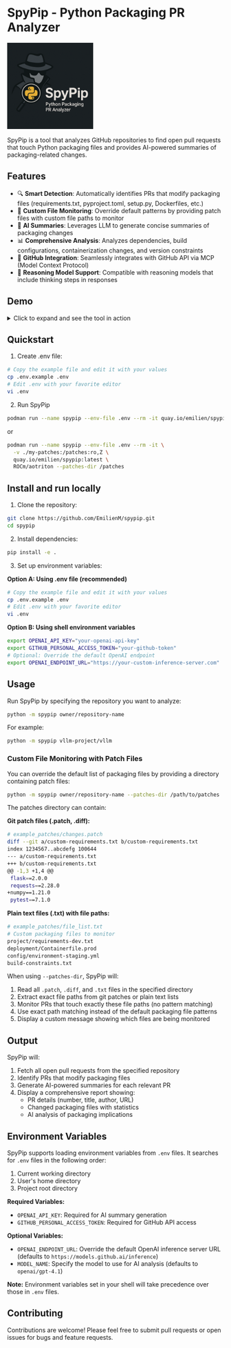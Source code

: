 # SpyPip - Python Packaging PR Analyzer

<img src="logo.png" alt="SpyPip Logo" width="200">

SpyPip is a tool that analyzes GitHub repositories to find open pull requests that touch Python packaging files and provides AI-powered summaries of packaging-related changes.

## Features

- 🔍 **Smart Detection**: Automatically identifies PRs that modify packaging files (requirements.txt, pyproject.toml, setup.py, Dockerfiles, etc.)
- 🎯 **Custom File Monitoring**: Override default patterns by providing patch files with custom file paths to monitor
- 🤖 **AI Summaries**: Leverages LLM to generate concise summaries of packaging changes
- 📊 **Comprehensive Analysis**: Analyzes dependencies, build configurations, containerization changes, and version constraints
- 🔗 **GitHub Integration**: Seamlessly integrates with GitHub API via MCP (Model Context Protocol)
- 🧠 **Reasoning Model Support**: Compatible with reasoning models that include thinking steps in responses


## Demo

<details>
    <summary>Click to expand and see the tool in action</summary>
    ```bash
    podman run --name spypip --env-file .env --rm -it localhost/spypip:latest pytorch/pytorch --from-tag v2.6.0 --to-tag v2.7.0
    Starting analysis of pytorch/pytorch
    Comparing commits from v2.6.0 to v2.7.0
    Fetching commits between v2.6.0 and v2.7.0 for pytorch/pytorch...
    GitHub MCP Server running on stdio
    Found 100 commits between v2.6.0 and v2.7.0
    Analyzing commit 13417947: Gracefully handle optree less than minimum version, part 2 (#151323)
    Analyzing commit 61f9b50e: [ROCm] Fix TORCH_CHECK for hdim 512 support added in AOTriton 0.9b (#148967)
    [snip]
    Analyzing commit 971606be: Add a stable TORCH_LIBRARY to C shim (#148124)
    Found 3 commits with packaging changes
    Generating AI summary for commit b766c020...
    Generating AI summary for commit 64ca70f8...
    Generating AI summary for commit 971606be...
    
    ================================================================================
    PYTHON PACKAGING VERSION ANALYSIS RESULTS
    ================================================================================
    Using default packaging file patterns (19 patterns)
    ----------------------------------------
    
    1. Commit b766c020: [Cherry-pick] Make PyTorch buildable with cmake-4 (#150460)
       Author: Nikita Shulga
       Date: 2025-04-02T02:37:52Z
       URL: https://github.com/pytorch/pytorch/commit/b766c0200a9d34c76a7c74cec5b78311f5cb8ae7
       Files changed (1):
         - requirements.txt (modified) +1/-1
    
       AI Summary:
       Looking at the packaging files changed, only requirements.txt was modified. The patch preview shows that the line for cmake was changed from "cmake==3.31.6  # Temp pin until we support 4.0.0?" to just "cmake". So, the version constraint is being removed.
    
    First, I should note that this is a dependency change. The cmake package is being updated, but not to a specific version. Instead, the version is being unpinned. Previously, it was pinned to 3.31.6, which was a temporary measure until support for cmake 4.0.0 was ready. Now, by removing the version constraint, the project will use the latest available version of cmake, which is likely 4.0.0 or higher.
    
    Next, I should consider the implications of this change. Unpinning a dependency can have both positive and negative effects. On the positive side, it allows the project to take advantage of newer features and bug fixes in cmake 4.x, which might be necessary for certain build configurations or improvements in PyTorch. This could make the build process more compatible with newer systems or environments that have cmake 4 installed.
    
    However, there are potential risks. If the project wasn't fully tested with cmake 4, there might be breaking changes or compatibility issues. This could lead to build failures or unexpected behavior in the future. It's also possible that some downstream dependencies or tools used in the build process might not be compatible with cmake 4 yet, which could introduce new bugs or vulnerabilities.
    
    Another consideration is the build configuration. Since the commit is about making PyTorch buildable with cmake-4, it's likely that other parts of the build process were updated to handle the new cmake version. This might include changes in CMakeLists.txt or other build scripts to ensure compatibility. However, since the packaging files only show a change in requirements.txt
    ----------------------------------------
    
    2. Commit 64ca70f8: Pin cmake==3.31.6 (#150193)
       Author: pytorchbot
       Date: 2025-03-28T16:09:29Z
       URL: https://github.com/pytorch/pytorch/commit/64ca70f83c62f1e2430634da42fbe2415c3766ce
       Files changed (1):
         - requirements.txt (modified) +1/-1
    
       AI Summary:
       The commit pins the cmake
    ----------------------------------------
    
    3. Commit 971606be: Add a stable TORCH_LIBRARY to C shim (#148124)
       Author: Jane Xu
       Date: 2025-03-11T14:44:21Z
       URL: https://github.com/pytorch/pytorch/commit/971606befac4f5638ec039c53ea2f78da44d0030
       Files changed (2):
         - setup.py (modified) +1/-0
         - test/cpp_extensions/libtorch_agnostic_extension/setup.py (added) +67/-0
    
       AI Summary:
       Looking at the packaging files changed, there are two files involved: setup.py and test/cpp_extensions/libtorch_agnostic_extension/setup.py. 
    
    First, setup.py is modified. The patch shows that a new include directory "include/torch/csrc/stable/*.h" is added. This means that the build process will now include headers from this new directory. Including new headers could indicate that there are new C++ extensions or APIs being exposed, which might require corresponding changes in the build setup.
    
    Next, a new file test/cpp_extensions/libtorch_agnostic_extension/setup.py is added. This file contains a setup script that uses setuptools and the torch.utils.cpp_extension module. It defines a custom clean command that removes build artifacts. The presence of this setup.py suggests that a new C++ extension module is being created or tested. This module is likely part of the PyTorch C++ API, allowing users to integrate PyTorch with C++ code more seamlessly.
    
    In terms of dependencies, I don't see any changes in files like requirements.txt or pyproject.toml, so it doesn't look like any Python packages are being added or removed. However, the addition of a new C++ extension might depend on specific compiler versions or build tools, which could affect the build configuration. The use of setuptools and CppExtension indicates that the build process is leveraging existing PyTorch build infrastructure, so it's probably compatible with the current setup.
    
    For containerization, there's no mention of Dockerfiles or similar files being changed, so I don't think this commit affects container builds directly. However, if the new C++ extension is included in the final package, it might require additional libraries or dependencies at runtime, which could impact the container's size or required base images.
    
    Version constraints aren't modified in the packaging files, so this change doesn't seem to affect how dependencies are resolved. The focus here is more on adding new build artifacts rather than changing how dependencies are managed.
    ----------------------------------------
    INFO[0094] shutting down server...
    ```
</details>

## Quickstart

1. Create .env file:

```bash
# Copy the example file and edit it with your values
cp .env.example .env
# Edit .env with your favorite editor
vi .env
```

2. Run SpyPip

```bash
podman run --name spypip --env-file .env --rm -it quay.io/emilien/spypip:latest ROCm/aotriton
```

or

```bash
podman run --name spypip --env-file .env --rm -it \
  -v ./my-patches:/patches:ro,Z \
  quay.io/emilien/spypip:latest \
  ROCm/aotriton --patches-dir /patches
```

## Install and run locally

1. Clone the repository:
```bash
git clone https://github.com/EmilienM/spypip.git
cd spypip
```

2. Install dependencies:
```bash
pip install -e .
```

3. Set up environment variables:

**Option A: Using .env file (recommended)**
```bash
# Copy the example file and edit it with your values
cp .env.example .env
# Edit .env with your favorite editor
vi .env
```

**Option B: Using shell environment variables**
```bash
export OPENAI_API_KEY="your-openai-api-key"
export GITHUB_PERSONAL_ACCESS_TOKEN="your-github-token"
# Optional: Override the default OpenAI endpoint
export OPENAI_ENDPOINT_URL="https://your-custom-inference-server.com"
```

## Usage

Run SpyPip by specifying the repository you want to analyze:

```bash
python -m spypip owner/repository-name
```

For example:
```bash
python -m spypip vllm-project/vllm
```

### Custom File Monitoring with Patch Files

You can override the default list of packaging files by providing a directory containing patch files:

```bash
python -m spypip owner/repository-name --patches-dir /path/to/patches
```

The patches directory can contain:

**Git patch files (.patch, .diff):**
```bash
# example_patches/changes.patch
diff --git a/custom-requirements.txt b/custom-requirements.txt
index 1234567..abcdefg 100644
--- a/custom-requirements.txt
+++ b/custom-requirements.txt
@@ -1,3 +1,4 @@
 flask==2.0.0
 requests==2.28.0
+numpy==1.21.0
 pytest==7.1.0
```

**Plain text files (.txt) with file paths:**
```bash
# example_patches/file_list.txt
# Custom packaging files to monitor
project/requirements-dev.txt
deployment/Containerfile.prod
config/environment-staging.yml
build-constraints.txt
```

When using `--patches-dir`, SpyPip will:
1. Read all `.patch`, `.diff`, and `.txt` files in the specified directory
2. Extract exact file paths from git patches or plain text lists
3. Monitor PRs that touch exactly these file paths (no pattern matching)
4. Use exact path matching instead of the default packaging file patterns
5. Display a custom message showing which files are being monitored

## Output

SpyPip will:

1. Fetch all open pull requests from the specified repository
2. Identify PRs that modify packaging files
3. Generate AI-powered summaries for each relevant PR
4. Display a comprehensive report showing:
   - PR details (number, title, author, URL)
   - Changed packaging files with statistics
   - AI analysis of packaging implications

## Environment Variables

SpyPip supports loading environment variables from `.env` files. It searches for `.env` files in the following order:
1. Current working directory
2. User's home directory
3. Project root directory

**Required Variables:**
- `OPENAI_API_KEY`: Required for AI summary generation
- `GITHUB_PERSONAL_ACCESS_TOKEN`: Required for GitHub API access

**Optional Variables:**
- `OPENAI_ENDPOINT_URL`: Override the default OpenAI inference server URL (defaults to `https://models.github.ai/inference`)
- `MODEL_NAME`: Specify the model to use for AI analysis (defaults to `openai/gpt-4.1`)

**Note:** Environment variables set in your shell will take precedence over those in `.env` files.

## Contributing

Contributions are welcome! Please feel free to submit pull requests or open issues for bugs and feature requests.
